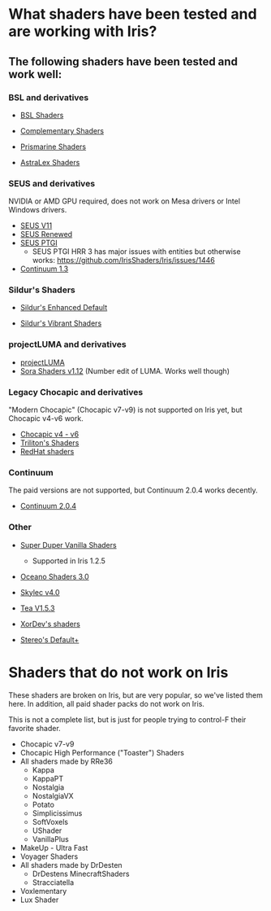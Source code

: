 # What shaders have been tested and are working with Iris?

## The following shaders have been tested and work well:

### BSL and derivatives

* [BSL Shaders](https://bitslablab.com/bslshaders/)

* [Complementary Shaders](https://www.curseforge.com/minecraft/customization/complementary-shaders)

* [Prismarine Shaders](https://www.curseforge.com/minecraft/customization/prismarine-shader)

* [AstraLex Shaders](https://www.curseforge.com/minecraft/customization/astralex-shader-bsl-edit)

### SEUS and derivatives

NVIDIA or AMD GPU required, does not work on Mesa drivers or Intel Windows drivers.

* [SEUS V11](https://www.sonicether.com/seus/)
* [SEUS Renewed](https://www.sonicether.com/seus/)
* [SEUS PTGI](https://www.sonicether.com/seus)
  * SEUS PTGI HRR 3 has major issues with entities but otherwise works: https://github.com/IrisShaders/Iris/issues/1446
* [Continuum 1.3](https://continuum.graphics/downloads)


### Sildur's Shaders

* [Sildur's Enhanced Default](https://sildurs-shaders.github.io/)

* [Sildur's Vibrant Shaders](https://sildurs-shaders.github.io/)


### projectLUMA and derivatives

* [projectLUMA](https://www.curseforge.com/minecraft/customization/projectluma)
* [Sora Shaders v1.12](https://www.curseforge.com/minecraft/customization/sora-shaders) (Number edit of LUMA. Works well though)


### Legacy Chocapic and derivatives

"Modern Chocapic" (Chocapic v7-v9) is not supported on Iris yet, but Chocapic v4-v6 work.

* [Chocapic v4 - v6](https://www.mediafire.com/folder/qs3lb60h0zw6t/Older_versions)
* [Triliton's Shaders](https://www.curseforge.com/minecraft/customization/trilitons-shaders)
* [RedHat shaders](https://www.curseforge.com/minecraft/customization/redhat-shader-v1-chocapic13-edit)


### Continuum

The paid versions are not supported, but Continuum 2.0.4 works decently.

* [Continuum 2.0.4](https://continuum.graphics/downloads)


### Other

* [Super Duper Vanilla Shaders](https://www.curseforge.com/minecraft/customization/super-duper-vanilla-shaders)
  * Supported in Iris 1.2.5

* [Oceano Shaders 3.0](https://www.curseforge.com/minecraft/customization/oceano-shaders)

* [Skylec v4.0](https://www.curseforge.com/minecraft/customization/skylec-shader)

* [Tea V1.5.3](https://www.curseforge.com/minecraft/customization/beyondbelief-vanilla-reborn)

* [XorDev's shaders](https://github.com/XorDev/Minecraft-Shaderpacks)

* [Stereo's Default+](https://www.curseforge.com/minecraft/customization/stereos-default-plus)


# Shaders that do not work on Iris

These shaders are broken on Iris, but are very popular, so we've listed them here. In addition, all paid shader packs do not work on Iris.

This is not a complete list, but is just for people trying to control-F their favorite shader.

- Chocapic v7-v9
- Chocapic High Performance ("Toaster") Shaders
- All shaders made by RRe36
  - Kappa
  - KappaPT
  - Nostalgia
  - NostalgiaVX
  - Potato
  - Simplicissimus
  - SoftVoxels
  - UShader
  - VanillaPlus
- MakeUp - Ultra Fast
- Voyager Shaders
- All shaders made by DrDesten
  - DrDestens MinecraftShaders
  - Stracciatella
- Voxlementary
- Lux Shader
